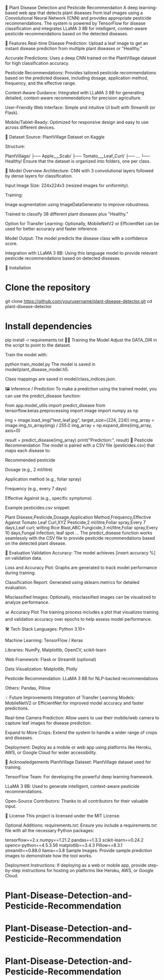 🌿 Plant Disease Detection and Pesticide Recommendation
A deep learning-based web app that detects plant diseases from leaf images using a Convolutional Neural Network (CNN) and provides appropriate pesticide recommendations. The system is powered by TensorFlow for disease classification and integrates LLaMA 3 8B for intelligent, context-aware pesticide recommendations based on the detected diseases.

🚀 Features
Real-time Disease Prediction: Upload a leaf image to get an instant disease prediction from multiple plant diseases or "Healthy."

Accurate Predictions: Uses a deep CNN trained on the PlantVillage dataset for high classification accuracy.

Pesticide Recommendations: Provides tailored pesticide recommendations based on the predicted disease, including dosage, application method, frequency, and the effective range.

Context-Aware Guidance: Integrated with LLaMA 3 8B for generating detailed, context-aware recommendations for precision agriculture.

User-Friendly Web Interface: Simple and intuitive UI built with Streamlit (or Flask).

Mobile/Tablet-Ready: Optimized for responsive design and easy to use across different devices.

📁 Dataset
Source: PlantVillage Dataset on Kaggle

Structure:

PlantVillage/
├── Apple___Scab/
├── Tomato___Leaf_Curl/
├── ...
└── Healthy/
Ensure that the dataset is organized into folders, one per class.

🧠 Model Overview
Architecture: CNN with 3 convolutional layers followed by dense layers for classification.

Input Image Size: 224x224x3 (resized images for uniformity).

Training:

Image augmentation using ImageDataGenerator to improve robustness.

Trained to classify 38 different plant diseases plus "Healthy."

Option for Transfer Learning: Optionally, MobileNetV2 or EfficientNet can be used for better accuracy and faster inference.

Model Output: The model predicts the disease class with a confidence score.

Integration with LLaMA 3 8B: Using this language model to provide relevant pesticide recommendations based on detected diseases.

🔧 Installation

# Clone the repository
git clone https://github.com/yourusername/plant-disease-detector.git
cd plant-disease-detector

# Install dependencies
pip install -r requirements.txt
🏋️‍♂️ Training the Model
Adjust the DATA_DIR in the script to point to the dataset.

Train the model with:

python train_model.py
The model is saved in model/plant_disease_model.h5.

Class mappings are saved in model/class_indices.json.

🖼️ Inference / Prediction
To make a prediction using the trained model, you can use the predict_disease function:

from app.model_utils import predict_disease
from tensorflow.keras.preprocessing import image
import numpy as np

img = image.load_img("test_leaf.jpg", target_size=(224, 224))
img_array = image.img_to_array(img) / 255.0
img_array = np.expand_dims(img_array, axis=0)

result = predict_disease(img_array)
print("Prediction:", result)
💊 Pesticide Recommendation
The model is paired with a CSV file (pesticides.csv) that maps each disease to:

Recommended pesticide

Dosage (e.g., 2 ml/litre)

Application method (e.g., foliar spray)

Frequency (e.g., every 7 days)

Effective Against (e.g., specific symptoms)

Example pesticides.csv snippet:

Plant Disease,Pesticide,Dosage,Application Method,Frequency,Effective Against
Tomato Leaf Curl,XYZ Pesticide,2 ml/litre,Foliar spray,Every 7 days,Leaf curl; wilting
Rice Blast,ABC Fungicide,3 ml/litre,Foliar spray,Every 10 days,Fungal infection; leaf spot
...
The predict_disease function works seamlessly with the CSV file to provide pesticide recommendations based on the detected plant disease.

🧪 Evaluation
Validation Accuracy: The model achieves [insert accuracy %] on validation data.

Loss and Accuracy Plot: Graphs are generated to track model performance during training.

Classification Report: Generated using sklearn.metrics for detailed evaluation.

Misclassified Images: Optionally, misclassified images can be visualized to analyze performance.

📊 Accuracy Plot
The training process includes a plot that visualizes training and validation accuracy over epochs to help assess model performance.

🛠️ Tech Stack
Languages: Python 3.10+

Machine Learning: TensorFlow / Keras

Libraries: NumPy, Matplotlib, OpenCV, scikit-learn

Web Framework: Flask or Streamlit (optional)

Data Visualization: Matplotlib, Plotly

Pesticide Recommendation: LLaMA 3 8B for NLP-backed recommendations

Others: Pandas, Pillow

💡 Future Improvements
Integration of Transfer Learning Models: MobileNetV2 or EfficientNet for improved model accuracy and faster predictions.

Real-time Camera Prediction: Allow users to use their mobile/web camera to capture leaf images for disease prediction.

Expand to More Crops: Extend the system to handle a wider range of crops and diseases.

Deployment: Deploy as a mobile or web app using platforms like Heroku, AWS, or Google Cloud for wider accessibility.

🙌 Acknowledgements
PlantVillage Dataset: PlantVillage dataset used for training.

TensorFlow Team: For developing the powerful deep learning framework.

LLaMA 3 8B: Used to generate intelligent, context-aware pesticide recommendations.

Open-Source Contributors: Thanks to all contributors for their valuable input.

📄 License
This project is licensed under the MIT License.

Optional Additions:
requirements.txt: Ensure you include a requirements.txt file with all the necessary Python packages:

tensorflow==2.x
numpy==1.21.2
pandas==1.3.3
scikit-learn==0.24.2
opencv-python==4.5.3.56
matplotlib==3.4.3
Pillow==8.3.1
streamlit==0.88.0
llama==3.8
Sample Images: Provide sample prediction images to demonstrate how the tool works.

Deployment Instructions: If deploying as a web or mobile app, provide step-by-step instructions for hosting on platforms like Heroku, AWS, or Google Cloud.

# Plant-Disease-Detection-and-Pesticide-Recommendation
# Plant-Disease-Detection-and-Pesticide-Recommendation
# Plant-Disease-Detection-and-Pesticide-Recommendation
